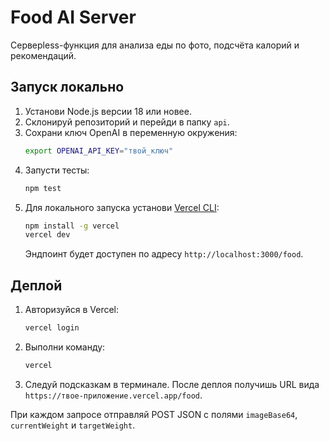 # Food AI Server

Серверless-функция для анализа еды по фото, подсчёта калорий и рекомендаций.

## Запуск локально

1. Установи Node.js версии 18 или новее.
2. Склонируй репозиторий и перейди в папку `api`.
3. Сохрани ключ OpenAI в переменную окружения:
   ```bash
   export OPENAI_API_KEY="твой_ключ"
   ```
4. Запусти тесты:
   ```bash
   npm test
   ```
5. Для локального запуска установи [Vercel CLI](https://vercel.com/docs/cli):
   ```bash
   npm install -g vercel
   vercel dev
   ```
   Эндпоинт будет доступен по адресу `http://localhost:3000/food`.

## Деплой

1. Авторизуйся в Vercel:
   ```bash
   vercel login
   ```
2. Выполни команду:
   ```bash
   vercel
   ```
3. Следуй подсказкам в терминале. После деплоя получишь URL вида `https://твое-приложение.vercel.app/food`.

При каждом запросе отправляй POST JSON с полями `imageBase64`, `currentWeight` и `targetWeight`.
